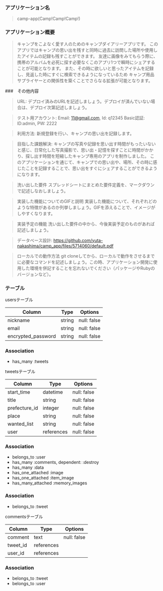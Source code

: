 ### アプリケーション名
> camp-app(Camp!Camp!Camp!)
### アプリケーション概要
> キャンプをこよなく愛す人のためのキャンプダイアリーアプリです。
> このアプリではキャンプの思い出を残すと同時に過去に訪問した場所や使用したアイテムの記録も残すことができます。
> 友達に画像をみてもらう際に、携帯のアルバムを必死に探す必要なくこのアプリ1つで瞬時にシェアすることが可能となります。
> また、その時に欲しいと思ったアイテムを記録し、見返した時にすぐに検索できるようになっているため
>キャンプ用品サプライヤーとの関係性を築くことでさらなる拡張が可能となります。

###　その他内容
> URL:	デプロイ済みのURLを記述しましょう。デプロイが済んでいない場合は、デプロイ次第記述しましょう。

> テスト用アカウント:	Email: 11@gmail.com, Id: q12345
  Basic認証: ID:admin, PW: 2222

> 利用方法:	新規登録を行い、キャンプの思い出を記録します。

> 目指した課題解決: キャンプの写真や記録を思い出す時間がもったいないと感じ、日常化した写真撮影で、思い出・記憶を探すことに時間がかかり、探し出す時間を短縮したキャンプ専用のアプリを制作しました。	このアプリケーションを通じて、キャンプでの思い出や、場所、その時に感じたことを記録することで、思い出をすぐにシェアすることができるようになります。

> 洗い出した要件	スプレッドシートにまとめた要件定義を、マークダウンで記述しなおしましょう。

> 実装した機能についてのGIFと説明	実装した機能について、それぞれどのような特徴があるのか列挙しましょう。GIFを添えることで、イメージがしやすくなります。

> 実装予定の機能	洗い出した要件の中から、今後実装予定のものがあれば記述しましょう。

> データベース設計: https://github.com/yuta-nakashima/camp_app/files/5714060/default.pdf

> ローカルでの動作方法	git cloneしてから、ローカルで動作をさせるまでに必要なコマンドを記述しましょう。この時、アプリケーション開発に使用した環境を併記することを忘れないでください（パッケージやRubyのバージョンなど）。



### テーブル
usersテーブル

| Column               |Type     |Options             |
| ---------------------|---------|------------------- |
| nickname             |string   |null: false         |
| email                |string   |null: false         |
| encrypted_password   |string   |null: false         |


### Association
- has_many   :tweets

tweetsテーブル

| Column          |Type               |Options                    |
| ----------------|------------- |------------------------------- |
| start_time      |datetime      |null: false                     |
| title           |string        |null: false                     |
| prefecture_id   |integer       |null: false                     |
| place           |string        |null: false                     |
| wanted_list     |string        |null: false                     |
| user            |references    |null: false                     |

### Association
- belongs_to :user
- has_many :comments, dependent: :destroy
- has_many :data
- has_one_attached :image
- has_one_attached :item_image
- has_many_attached :memory_images

### Association
- belongs_to :tweet

commentsテーブル

| Column          |Type          |Options                         |
| ----------------|--------------|------------------------------- |
| comment         |text          |null: false                     |
| tweet_id        |references    |                                |
| user_id         |references    |                                |

### Association
- belongs_to :tweet
- belongs_to :user